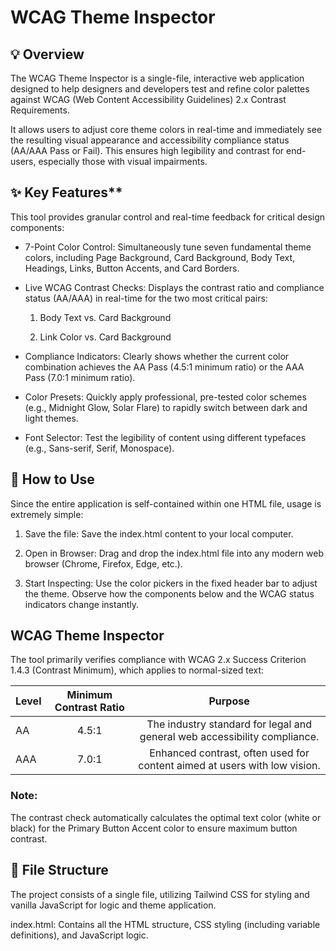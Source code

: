 # WCAG Theme Inspector

## 💡 Overview

The WCAG Theme Inspector is a single-file, interactive web application designed to help designers and developers test and refine color palettes against WCAG (Web Content Accessibility Guidelines) 2.x Contrast Requirements.

It allows users to adjust core theme colors in real-time and immediately see the resulting visual appearance and accessibility compliance status (AA/AAA Pass or Fail). This ensures high legibility and contrast for end-users, especially those with visual impairments.

## ✨ Key Features**

This tool provides granular control and real-time feedback for critical design components:

* 7-Point Color Control: Simultaneously tune seven fundamental theme colors, including Page Background, Card Background, Body Text, Headings, Links, Button Accents, and Card Borders.

* Live WCAG Contrast Checks: Displays the contrast ratio and compliance status (AA/AAA) in real-time for the two most critical pairs:

   1. Body Text vs. Card Background

   2. Link Color vs. Card Background

* Compliance Indicators: Clearly shows whether the current color combination achieves the AA Pass (4.5:1 minimum ratio) or the AAA Pass (7.0:1 minimum ratio).

* Color Presets: Quickly apply professional, pre-tested color schemes (e.g., Midnight Glow, Solar Flare) to rapidly switch between dark and light themes.

* Font Selector: Test the legibility of content using different typefaces (e.g., Sans-serif, Serif, Monospace).

## 🚀 How to Use

Since the entire application is self-contained within one HTML file, usage is extremely simple:

1. Save the file: Save the index.html content to your local computer.

2. Open in Browser: Drag and drop the index.html file into any modern web browser (Chrome, Firefox, Edge, etc.).

3. Start Inspecting: Use the color pickers in the fixed header bar to adjust the theme. Observe how the components below and the WCAG status indicators change instantly.

## WCAG Theme Inspector

The tool primarily verifies compliance with WCAG 2.x Success Criterion 1.4.3 (Contrast Minimum), which applies to normal-sized text:

| Level | Minimum Contrast Ratio | Purpose
| :---- | :---: | :---: |
| AA | 4.5:1 | The industry standard for legal and general web accessibility compliance.|
| AAA | 7.0:1 | Enhanced contrast, often used for content aimed at users with low vision.|

### Note:

The contrast check automatically calculates the optimal text color (white or black) for the Primary Button Accent color to ensure maximum button contrast.

## 📄 File Structure
The project consists of a single file, utilizing Tailwind CSS for styling and vanilla JavaScript for logic and theme application.


index.html: Contains all the HTML structure, CSS styling (including variable definitions), and JavaScript logic.





